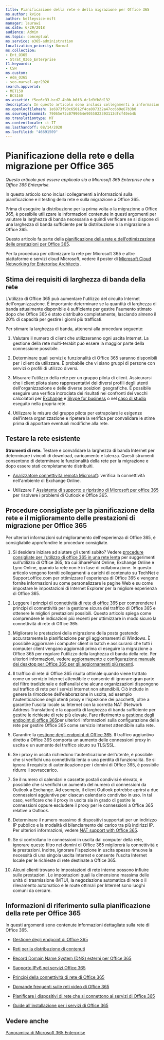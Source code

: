 ```yaml
---
title: Pianificazione della rete e della migrazione per Office 365
ms.author: kvice
author: kelleyvice-msft
manager: laurawi
ms.date: 6/29/2018
audience: Admin
ms.topic: conceptual
ms.service: o365-administration
localization_priority: Normal
ms.collection:
- Ent_O365
- Strat_O365_Enterprise
f1.keywords:
- CSH
ms.custom:
- Adm_O365
- seo-marvel-apr2020
search.appverid:
- MET150
- BCS160
ms.assetid: f5ee6c33-bcd7-4b0b-b0f8-dc1d9fb8d132
description: In questo articolo sono inclusi collegamenti a informazioni sulla pianificazione, il testing e la migrazione di rete a Office 365.
ms.openlocfilehash: 1e6973f93c65012f4ca007332a47cc6b9e67b3b0
ms.sourcegitcommit: 79065e72c0799064e9055022393113dfcf40eb4b
ms.translationtype: MT
ms.contentlocale: it-IT
ms.lasthandoff: 08/14/2020
ms.locfileid: "46691509"
---
```

# <a name="network-and-migration-planning-for-office-365"></a>Pianificazione della rete e della migrazione per Office 365

*Questo articolo può essere applicato sia a Microsoft 365 Enterprise che a Office 365 Enterprise.*

In questo articolo sono inclusi collegamenti a informazioni sulla pianificazione e il testing della rete e sulla migrazione a Office 365.
  
Prima di eseguire la distribuzione per la prima volta o la migrazione a Office 365, è possibile utilizzare le informazioni contenute in questi argomenti per valutare la larghezza di banda necessaria e quindi verificare se si dispone di una larghezza di banda sufficiente per la distribuzione o la migrazione a Office 365.

Questo articolo fa parte della [pianificazione della rete e dell'ottimizzazione delle prestazioni per Office 365](https://aka.ms/tune).

Per la procedura per ottimizzare la rete per Microsoft 365 e altre piattaforme e servizi cloud Microsoft, vedere il poster di [Microsoft Cloud Networking for Enterprise Architects](https://aka.ms/cloudarchnetworking) .
   
## <a name="estimate-network-bandwidth-requirements"></a>Stima dei requisiti di larghezza di banda della rete
<a name="EstimateBandwidthRequirements"> </a>

L'utilizzo di Office 365 può aumentare l'utilizzo del circuito Internet dell'organizzazione. È importante determinare se la quantità di larghezza di banda attualmente disponibile è sufficiente per gestire l'aumento stimato dopo che Office 365 è stato distribuito completamente, lasciando almeno il 20% di capacità per gestire i giorni più trafficati.
  
Per stimare la larghezza di banda, attenersi alla procedura seguente:
  
1. Valutare il numero di client che utilizzeranno ogni uscita Internet. La gestione della rete multi-terabit può essere la maggior parte della connessione possibile. 
    
2. Determinare quali servizi e funzionalità di Office 365 saranno disponibili per i client da utilizzare. È probabile che vi siano gruppi di persone con servizi o profili di utilizzo diversi.
    
3. Misurare l'utilizzo della rete per un gruppo pilota di client. Assicurarsi che i client pilota siano rappresentativi dei diversi profili degli utenti dell'organizzazione e delle diverse posizioni geografiche. È possibile eseguire una verifica incrociata dei risultati nei confronti dei vecchi calcolatori per [Exchange](https://techcommunity.microsoft.com/t5/exchange-team-blog/announcing-the-exchange-client-network-bandwidth-calculator-beta/ba-p/601744) e [Skype for business](https://go.microsoft.com/fwlink/p/?LinkId=321551) o nel [caso di studio](https://www.microsoft.com/itshowcase/Article/Content/631/Optimizing-network-performance-for-Microsoft-Office-365) eseguito nella propria rete. 
    
4. Utilizzare le misure del gruppo pilota per estrapolare le esigenze dell'intera organizzazione e ripetere la verifica per convalidare le stime prima di apportare eventuali modifiche alla rete.
    
## <a name="test-your-existing-network"></a>Testare la rete esistente
<a name="calculators"> </a>

 **Strumenti di rete.** Testare e convalidare la larghezza di banda Internet per determinare i vincoli di download, caricamento e latenza. Questi strumenti consentono di determinare le funzionalità della rete per la migrazione e dopo essere stati completamente distribuiti. 
    
- [Analizzatore connettività remota Microsoft](https://go.microsoft.com/fwlink/p/?LinkId=517243): verifica la connettività nell'ambiente di Exchange Online.
    
- Utilizzare l' [Assistente di supporto e ripristino di Microsoft per office 365](https://diagnostics.office.com/#/Download?env=SOC) per risolvere i problemi di Outlook e Office 365. 
    
## <a name="best-practices-for-network-planning-and-improving-migration-performance-for-office-365"></a>Procedure consigliate per la pianificazione della rete e il miglioramento delle prestazioni di migrazione per Office 365
<a name="BestPractices"> </a>

Per ulteriori informazioni sul miglioramento dell'esperienza di Office 365, è consigliabile approfondire le procedure consigliate.
  
1. Si desidera iniziare ad aiutare gli utenti subito? Vedere [procedure consigliate per l'utilizzo di office 365 in una rete lenta](https://support.office.com/article/fd16c8d2-4799-4c39-8fd7-045f06640166) per suggerimenti sull'utilizzo di Office 365, tra cui SharePoint Online, Exchange Online e Lync Online, quando la rete non è in fase di collaborazione. In questo articolo vengono forniti collegamenti a carichi di contenuto su TechNet e Support.office.com per ottimizzare l'esperienza di Office 365 e vengono fornite informazioni su come personalizzare le pagine Web e su come impostare le impostazioni di Internet Explorer per la migliore esperienza di Office 365. 
    
2. Leggere i [principi di connettività di rete di office 365](https://aka.ms/o365networkingprinciples) per comprendere i principi di connettività per la gestione sicura del traffico di Office 365 e ottenere le migliori prestazioni possibili. Questo articolo spiega come comprendere le indicazioni più recenti per ottimizzare in modo sicuro la connettività di rete di Office 365. 
    
3. Migliorare le prestazioni della migrazione della posta gestendo accuratamente la pianificazione per gli aggiornamenti di Windows. È possibile aggiornare i computer client in batch e assicurarsi che tutti i computer client vengano aggiornati prima di eseguire la migrazione a Office 365 per regolare l'utilizzo della larghezza di banda della rete. Per ulteriori informazioni, vedere [aggiornamento e configurazione manuale dei desktop per Office 365 per gli aggiornamenti più recenti](https://support.microsoft.com/gp/office-2013-365-update).
    
4. Il traffico di rete di Office 365 risulta ottimale quando viene trattato come un servizio Internet attendibile e consente di ignorare gran parte del filtro tradizionale e dell'analisi che alcune organizzazioni dispongono sul traffico di rete per i servizi Internet non attendibili. Ciò include in genere la rimozione dell'elaborazione in uscita, ad esempio l'autenticazione degli utenti proxy e l'ispezione dei pacchetti, oltre a garantire l'uscita locale su Internet con la corretta NAT (Network Address Translation) e la capacità di larghezza di banda sufficiente per gestire le richieste di rete più elevate. Fare riferimento a [gestione degli endpoint di office 365](https://support.office.com/article/99cab9d4-ef59-4207-9f2b-3728eb46bf9a)per ulteriori informazioni sulla configurazione della rete per gestire Office 365 come servizio Internet attendibile sulla rete.
    
1. Garantire la [gestione degli endpoint di Office 365](https://support.office.com/article/99cab9d4-ef59-4207-9f2b-3728eb46bf9a). Il traffico aggiuntivo diretto a Office 365 comporta un aumento delle connessioni proxy in uscita e un aumento del traffico sicuro su TLS/SSL.
    
2. Se i proxy in uscita richiedono l'autenticazione dell'utente, è possibile che si verifichi una connettività lenta o una perdita di funzionalità. Se si ignora il requisito di autenticazione per i domini di Office 365, è possibile ridurre il sovraccarico.
    
3. Se il numero di calendari e cassette postali condivisi è elevato, è possibile che si verifichi un aumento del numero di connessioni da Outlook a Exchange. Ad esempio, il client Outlook potrebbe aprirsi a due connessioni aggiuntive per ciascun calendario condiviso in uso. In tal caso, verificare che il proxy in uscita sia in grado di gestire le connessioni oppure escludere il proxy per le connessioni a Office 365 relative a Outlook.
    
4. Determinare il numero massimo di dispositivi supportati per un indirizzo IP pubblico e la modalità di bilanciamento del carico tra più indirizzi IP. Per ulteriori informazioni, vedere [NAT support with Office 365](nat-support-with-microsoft-365.md).
    
5. Se si controllano le connessioni in uscita dai computer della rete, ignorare questo filtro nei domini di Office 365 migliorerà la connettività e le prestazioni. Inoltre, ignorare l'ispezione in uscita spesso rimuove la necessità di una singola uscita Internet e consente l'uscita Internet locale per le richieste di rete destinate a Office 365.
    
6. Alcuni clienti trovano le impostazioni di rete interne possono influire sulle prestazioni. Le impostazioni quali la dimensione massima delle unità di trasmissione (MTU), la negoziazione automatica di rete o il rilevamento automatico e le route ottimali per Internet sono luoghi comuni da cercare.
    
## <a name="network-planning-reference-for-office-365"></a>Informazioni di riferimento sulla pianificazione della rete per Office 365
<a name="NetReference"> </a>

In questi argomenti sono contenute informazioni dettagliate sulla rete di Office 365.
  
- [Gestione degli endpoint di Office 365](https://support.office.com/article/99cab9d4-ef59-4207-9f2b-3728eb46bf9a)
    
- [Reti per la distribuzione di contenuti](content-delivery-networks.md)
    
- [Record Domain Name System (DNS) esterni per Office 365](external-domain-name-system-records.md)
    
- [Supporto IPv6 nei servizi Office 365](ipv6-support.md)
    
- [Principi della connettività di rete di Office 365](https://aka.ms/o365networkingprinciples)
    
- [Domande frequenti sulle reti video di Office 365](office-365-video-networking-faq.md)
    
- [Pianificare i dispositivi di rete che si connettono ai servizi di Office 365](plan-for-network-devices.md)
    
- [Guide all'installazione per i servizi di Office 365](setup-guides-for-microsoft-365.md)
 
## <a name="see-also"></a>Vedere anche

[Panoramica di Microsoft 365 Enterprise](microsoft-365-overview.md)
